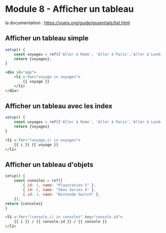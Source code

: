 # Module 8 - Afficher un tableau
la documentation :
https://vuejs.org/guide/essentials/list.html

## Afficher un tableau simple
```js
setup() {
    const voyages = ref(['Aller à Rome', 'Aller à Paris','Aller à Londres'])
    return {voyages};
}
```

```html
<div id="app">
    <li v-for="voyage in voyages">
        {{ voyage }}
    </li>
</div>
```


## Afficher un tableau avec les index
```js
setup() {
    const voyages = ref(['Aller à Rome', 'Aller à Paris','Aller à Londres'])
    return {voyages}
}
```

```html
<li v-for="(voyage,i) in voyages">
    {{ i }} {{ voyage }}
</li>
```


## Afficher un tableau d'objets
```js
setup() {
    const consoles = ref([
        { id: 1, name: "Playstation 5" },
        { id: 2, name: "Xbox Series X" },
        { id: 3, name: "Nintendo Switch" },
    ]);
return {consoles}
}
```

```html
<li v-for="(console,i) in consoles" key="console.id">
    {{ i }} / {{ console.id }} / {{ console }}
</li>
```